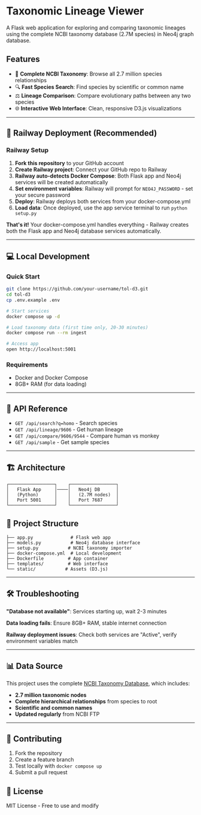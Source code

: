 # Taxonomic Lineage Viewer

A Flask web application for exploring and comparing taxonomic lineages using the complete NCBI taxonomy database (2.7M species) in Neo4j graph database.

## Features

- 🌳 **Complete NCBI Taxonomy**: Browse all 2.7 million species relationships
- 🔍 **Fast Species Search**: Find species by scientific or common name
- ⚖️ **Lineage Comparison**: Compare evolutionary paths between any two species
- 🌐 **Interactive Web Interface**: Clean, responsive D3.js visualizations

---

## 🚂 Railway Deployment (Recommended)

### Railway Setup

1. **Fork this repository** to your GitHub account
2. **Create Railway project**: Connect your GitHub repo to Railway
3. **Railway auto-detects Docker Compose**: Both Flask app and Neo4j services will be created automatically
4. **Set environment variables**: Railway will prompt for `NEO4J_PASSWORD` - set your secure password
5. **Deploy**: Railway deploys both services from your docker-compose.yml
6. **Load data**: Once deployed, use the app service terminal to run `python setup.py`

**That's it!** Your docker-compose.yml handles everything - Railway creates both the Flask app and Neo4j database services automatically.

---

## 💻 Local Development

### Quick Start

```bash
git clone https://github.com/your-username/tol-d3.git
cd tol-d3
cp .env.example .env

# Start services
docker compose up -d

# Load taxonomy data (first time only, 20-30 minutes)
docker compose run --rm ingest

# Access app
open http://localhost:5001
```

### Requirements
- Docker and Docker Compose
- 8GB+ RAM (for data loading)

---

## 🔧 API Reference

- `GET /api/search?q=homo` - Search species
- `GET /api/lineage/9606` - Get human lineage  
- `GET /api/compare/9606/9544` - Compare human vs monkey
- `GET /api/sample` - Get sample species

---

## 🏗️ Architecture

```
┌─────────────────┐    ┌─────────────────┐
│   Flask App     │────│   Neo4j DB      │
│   (Python)      │    │   (2.7M nodes)  │
│   Port 5001     │    │   Port 7687     │
└─────────────────┘    └─────────────────┘
```

## 📁 Project Structure

```
├── app.py              # Flask web app
├── models.py           # Neo4j database interface
├── setup.py           # NCBI taxonomy importer
├── docker-compose.yml  # Local development
├── Dockerfile         # App container
├── templates/         # Web interface
└── static/           # Assets (D3.js)
```

---

## 🛠️ Troubleshooting

**"Database not available"**: Services starting up, wait 2-3 minutes

**Data loading fails**: Ensure 8GB+ RAM, stable internet connection

**Railway deployment issues**: Check both services are "Active", verify environment variables match

---

## 📊 Data Source

This project uses the complete [NCBI Taxonomy Database](https://www.ncbi.nlm.nih.gov/taxonomy), which includes:
- **2.7 million taxonomic nodes**
- **Complete hierarchical relationships** from species to root
- **Scientific and common names**
- **Updated regularly** from NCBI FTP

---

## 🤝 Contributing

1. Fork the repository
2. Create a feature branch
3. Test locally with `docker compose up`
4. Submit a pull request

## 📄 License

MIT License - Free to use and modify
